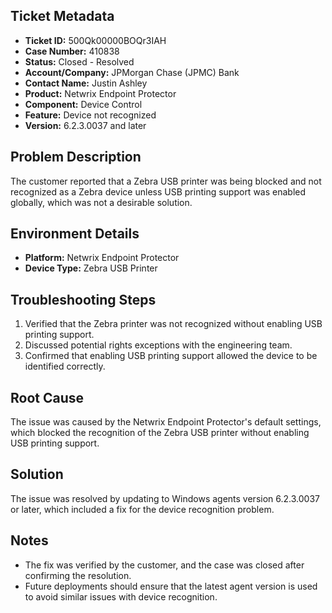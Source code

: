 ## Ticket Metadata
- **Ticket ID:** 500Qk00000BOQr3IAH
- **Case Number:** 410838
- **Status:** Closed - Resolved
- **Account/Company:** JPMorgan Chase (JPMC) Bank
- **Contact Name:** Justin Ashley
- **Product:** Netwrix Endpoint Protector
- **Component:** Device Control
- **Feature:** Device not recognized
- **Version:** 6.2.3.0037 and later

## Problem Description
The customer reported that a Zebra USB printer was being blocked and not recognized as a Zebra device unless USB printing support was enabled globally, which was not a desirable solution.

## Environment Details
- **Platform:** Netwrix Endpoint Protector
- **Device Type:** Zebra USB Printer

## Troubleshooting Steps
1. Verified that the Zebra printer was not recognized without enabling USB printing support.
2. Discussed potential rights exceptions with the engineering team.
3. Confirmed that enabling USB printing support allowed the device to be identified correctly.

## Root Cause
The issue was caused by the Netwrix Endpoint Protector's default settings, which blocked the recognition of the Zebra USB printer without enabling USB printing support.

## Solution
The issue was resolved by updating to Windows agents version 6.2.3.0037 or later, which included a fix for the device recognition problem.

## Notes
- The fix was verified by the customer, and the case was closed after confirming the resolution.
- Future deployments should ensure that the latest agent version is used to avoid similar issues with device recognition.